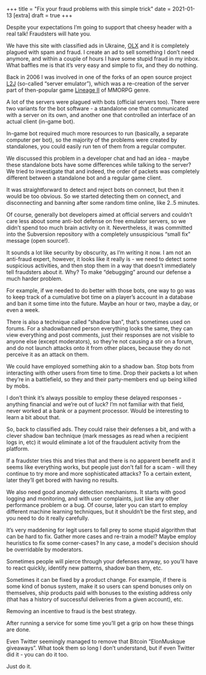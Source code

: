+++
title = "Fix your fraud problems with this simple trick"
date = 2021-01-13
[extra]
draft = true
+++

Despite your expectations I’m going to support that cheesy header with a real
talk! Fraudsters will hate you.

We have this site with classified ads in Ukraine, [OLX](olx.ua) and it is
completely plagued with spam and fraud. I create an ad to sell something I don’t
need anymore, and within a couple of hours I have some stupid fraud in my
inbox. What baffles me is that it’s very easy and simple to fix, and they do
nothing.

Back in 2006 I was involved in one of the forks of an open source project
[L2J](https://www.l2jserver.com/) (so-called “server emulator”), which was a
re-creation of the server part of then-popular game [Lineage
II](https://en.wikipedia.org/wiki/Lineage_II) of MMORPG genre.

A lot of the servers were plagued with bots (official servers too). There were
two variants for the bot software - a standalone one that communicated with a
server on its own, and another one that controlled an interface of an actual
client (in-game bot).

In-game bot required much more resources to run (basically, a separate computer
per bot), so the majority of the problems were created by standalones, you could
easily run ten of them from a regular computer.

We discussed this problem in a developer chat and had an idea - maybe these
standalone bots have some differences while talking to the server? We tried to
investigate that and indeed, the order of packets was completely different
between a standalone bot and a regular game client.

It was straightforward to detect and reject bots on connect, but then it would
be too obvious. So we started detecting them on connect, and disconnecting and
banning after some random time online, like 2..5 minutes.

Of course, generally bot developers aimed at official servers and couldn’t care
less about some anti-bot defense on free emulator servers, so we didn’t spend
too much brain activity on it. Nevertheless, it was committed into the
Subversion repository with a completely unsuspicious “small fix” message (open
source!).

It sounds a lot like security by obscurity, as I’m writing it now. I am not an
anti-fraud expert, however, it looks like it really is - we need to detect some
suspicious activities, and then stop them in a way that doesn’t immediately tell
fraudsters about it. Why? To make “debugging” around our defense a much harder
problem.

For example, if we needed to do better with those bots, one way to go was to
keep track of a cumulative bot time on a player’s account in a database and ban
it some time into the future. Maybe an hour or two, maybe a day, or even a week.

There is also a technique called “shadow ban”, that’s sometimes used on
forums. For a shadowbanned person everything looks the same, they can view
everything and post comments, just their responses are not visible to anyone
else (except moderators), so they’re not causing a stir on a forum, and do not
launch attacks onto it from other places, because they do not perceive it as an
attack on them.

We could have employed something akin to a shadow ban. Stop bots from interacting
with other users from time to time. Drop their packets a lot when they’re in a
battlefield, so they and their party-members end up being killed by mobs.

I don’t think it’s always possible to employ these delayed responses - anything
financial and we’re out of luck? I’m not familiar with that field, never worked
at a bank or a payment processor. Would be interesting to learn a bit about
that.

So, back to classified ads. They could raise their defenses a bit, and with a
clever shadow ban technique (mark messages as read when a recipient logs in,
etc) it would eliminate a lot of the fraudulent activity from the platform.

If a fraudster tries this and tries that and there is no apparent benefit and it
seems like everything works, but people just don’t fall for a scam - will they
continue to try more and more sophisticated attacks? To a certain extent, later
they’ll get bored with having no results.

We also need good anomaly detection mechanisms. It starts with good logging and
monitoring, and with user complaints, just like any other performance problem or
a bug. Of course, later you can start to employ different machine learning
techniques, but it shouldn’t be the first step, and you need to do it really
carefully.

It’s very maddening for legit users to fall prey to some stupid algorithm that
can be hard to fix. Gather more cases and re-train a model? Maybe employ
heuristics to fix some corner-cases? In any case, a model's decision should be
overridable by moderators.

Sometimes people will pierce through your defenses anyway, so you’ll have to
react quickly, identify new patterns, shadow ban them, etc.

Sometimes it can be fixed by a product change. For example, if there is some
kind of bonus system, make it so users can spend bonuses only on themselves,
ship products paid with bonuses to the existing address only (that has a history
of successful deliveries from a given account), etc.

Removing an incentive to fraud is the best strategy.

After running a service for some time you’ll get a grip on how these things are
done.

Even Twitter seemingly managed to remove that Bitcoin “ElonMuskque
giveaways”. What took them so long I don’t understand, but if even Twitter did
it - you can do it too.

Just do it.

